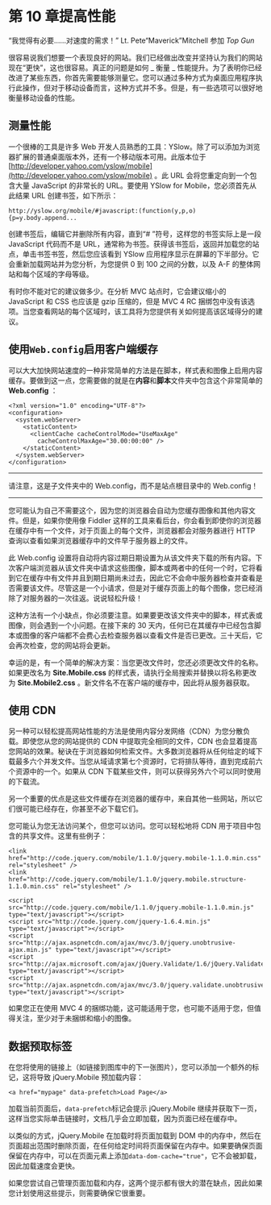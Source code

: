 # 第 10 章提高性能

“我觉得有必要......对速度的需求！”
Lt. Pete“Maverick”Mitchell 参加 _Top Gun_

很容易说我们想要一个表现良好的网站。我们已经做出改变并坚持认为我们的网站现在“更快”，这也很容易。真正的问题是如何 _ 衡量 _ 性能提升。为了表明你已经改进了某些东西，你首先需要能够测量它。您可以通过多种方式为桌面应用程序执行此操作，但对于移动设备而言，这种方式并不多。但是，有一些选项可以很好地衡量移动设备的性能。

## 测量性能

一个很棒的工具是许多 Web 开发人员熟悉的工具：YSlow。除了可以添加为浏览器扩展的普通桌面版本外，还有一个移动版本可用。此版本位于 [http://developer.yahoo.com/yslow/mobile](http://developer.yahoo.com/yslow/mobile) 。此 URL 会将您重定向到一个包含大量 JavaScript 的非常长的 URL。要使用 YSlow for Mobile，您必须首先从此结果 URL 创建书签，如下所示：

```
http://yslow.org/mobile/#javascript:(function(y,p,o){p=y.body.append...

```

创建书签后，编辑它并删除所有内容，直到“# ”符号，这样您的书签实际上是一段 JavaScript 代码而不是 URL，通常称为书签。获得该书签后，返回并加载您的站点，单击书签书签，然后您应该看到 YSlow 应用程序显示在屏幕的下半部分。它会重新加载网站并为您分析，为您提供 0 到 100 之间的分数，以及 A-F 的整体网站和每个区域的字母等级。

有时你不能对它的建议做多少。在分析 MVC 站点时，它会建议缩小的 JavaScript 和 CSS 也应该是 gzip 压缩的，但是 MVC 4 RC 捆绑包中没有该选项。当您查看网站的每个区域时，该工具将为您提供有关如何提高该区域得分的建议。

## 使用`Web.config`启用客户端缓存

可以大大加快网站速度的一种非常简单的方法是在脚本，样式表和图像上启用内容缓存。要做到这一点，您需要做的就是在**内容**和**脚本**文件夹中包含这个非常简单的 **Web.config** ：

```
<?xml version="1.0" encoding="UTF-8"?>
<configuration>
  <system.webServer>
    <staticContent>
      <clientCache cacheControlMode="UseMaxAge"
        cacheControlMaxAge="30.00:00:00" />
    </staticContent>
  </system.webServer>
</configuration>

```

* * *

请注意，这是子文件夹中的 Web.config，而不是站点根目录中的 Web.config！

* * *

您可能认为自己不需要这个，因为您的浏览器会自动为您缓存图像和其他内容文件。但是，如果你使用像 Fiddler 这样的工具来看后台，你会看到即使你的浏览器在缓存中有一个文件，对于页面上的每个文件，浏览器都会对服务器进行 HTTP 查询以查看如果浏览器缓存中的文件早于服务器上的文件。

此 Web.config 设置将自动将内容过期日期设置为从该文件夹下载的所有内容。下次客户端浏览器从该文件夹中请求这些图像，脚本或两者中的任何一个时，它将看到它在缓存中有文件并且到期日期尚未过去，因此它不会命中服务器检查并查看是否需要该文件。尽管这是一个小请求，但是对于缓存页面上的每个图像，您已经消除了对服务器的一次往返。说说轻松升级！

这种方法有一个小缺点，你必须要注意。如果要更改该文件夹中的脚本，样式表或图像，则会遇到一个小问题。在接下来的 30 天内，任何已在其缓存中已经包含脚本或图像的客户端都不会费心去检查服务器以查看文件是否已更改。三十天后，它会再次检查，您的网站将会更新。

幸运的是，有一个简单的解决方案：当您更改文件时，您还必须更改文件的名称。如果更改名为 **Site.Mobile.css** 的样式表，请执行全局搜索并替换以将名称更改为 **Site.Mobile2.css** 。新文件名不在客户端的缓存中，因此将从服务器获取。

## 使用 CDN

另一种可以轻松提高网站性能的方法是使用内容分发网络（CDN）为您分散负载。即使您从您的网站提供的 CDN 中提取完全相同的文件，CDN 也会显着提高您网站的效果。秘诀在于浏览器如何检索文件。大多数浏览器将从任何给定的域下载最多六个并发文件。当您从域请求第七个资源时，它将排队等待，直到完成前六个资源中的一个。如果从 CDN 下载某些文件，则可以获得另外六个可以同时使用的下载流。

另一个重要的优点是这些文件缓存在浏览器的缓存中，来自其他一些网站，所以它们很可能已经存在，你甚至不必下载它们。

您可能认为您无法访问某个，但您可以访问。您可以轻松地将 CDN 用于项目中包含的共享文件。这里有些例子：

```
<link
href="http://code.jquery.com/mobile/1.1.0/jquery.mobile-1.1.0.min.css" rel="stylesheet" />
<link
href="http://code.jquery.com/mobile/1.1.0/jquery.mobile.structure-1.1.0.min.css" rel="stylesheet" />

<script
src="http://code.jquery.com/mobile/1.1.0/jquery.mobile-1.1.0.min.js" type="text/javascript"></script>
<script src="http://code.jquery.com/jquery-1.6.4.min.js"
type="text/javascript"></script>
<script
src="http://ajax.aspnetcdn.com/ajax/mvc/3.0/jquery.unobtrusive-ajax.min.js" type="text/javascript"></script>
<script src="http://ajax.microsoft.com/ajax/jQuery.Validate/1.6/jQuery.Validate.min.js" type="text/javascript"></script>
<script src="http://ajax.aspnetcdn.com/ajax/mvc/3.0/jquery.validate.unobtrusive.min.js" type="text/javascript"></script>

```

如果您正在使用 MVC 4 的捆绑功能，这可能适用于您，也可能不适用于您，但值得关注，至少对于未捆绑和缩小的图像。

## 数据预取标签

在您将使用的链接上（如链接到图库中的下一张图片），您可以添加一个额外的标记，这将导致 jQuery.Mobile 预加载内容：

```
<a href="mypage" data-prefetch>Load Page</a>

```

加载当前页面后，`data-prefetch`标记会提示 jQuery.Mobile 继续并获取下一页，这样当您实际单击链接时，文档几乎会立即加载，因为页面已经在缓存中。

以类似的方式，jQuery.Mobile 在加载时将页面加载到 DOM 中的内存中，然后在页面超出范围时删除页面，在任何给定时间将页面保留在内存中。如果要确保页面保留在内存中，可以在页面元素上添加`data-dom-cache="true"`，它不会被卸载，因此加载速度会更快。

如果您尝试自己管理页面加载和内存，这两个提示都有很大的潜在缺点，因此如果您计划使用这些提示，则需要确保它很重要。